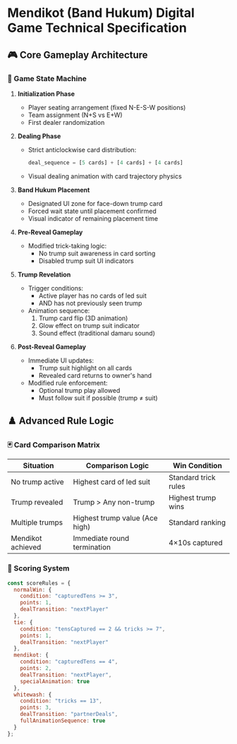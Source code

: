 # Mendikot (Band Hukum) Digital Game Technical Specification

## 🎮 Core Gameplay Architecture

### 🔄 Game State Machine
1. **Initialization Phase**
   - Player seating arrangement (fixed N-E-S-W positions)
   - Team assignment (N+S vs E+W)
   - First dealer randomization

2. **Dealing Phase**
   - Strict anticlockwise card distribution:
     ```python
     deal_sequence = [5 cards] + [4 cards] + [4 cards]
     ```
   - Visual dealing animation with card trajectory physics

3. **Band Hukum Placement**
   - Designated UI zone for face-down trump card
   - Forced wait state until placement confirmed
   - Visual indicator of remaining placement time

4. **Pre-Reveal Gameplay**
   - Modified trick-taking logic:
     - No trump suit awareness in card sorting
     - Disabled trump suit UI indicators

5. **Trump Revelation**
   - Trigger conditions:
     - Active player has no cards of led suit
     - AND has not previously seen trump
   - Animation sequence:
     1. Trump card flip (3D animation)
     2. Glow effect on trump suit indicator
     3. Sound effect (traditional damaru sound)

6. **Post-Reveal Gameplay**
   - Immediate UI updates:
     - Trump suit highlight on all cards
     - Revealed card returns to owner's hand
   - Modified rule enforcement:
     - Optional trump play allowed
     - Must follow suit if possible (trump ≠ suit)

## ♟️ Advanced Rule Logic

### 🃏 Card Comparison Matrix
| Situation          | Comparison Logic                          | Win Condition                     |
|--------------------|-------------------------------------------|-----------------------------------|
| No trump active    | Highest card of led suit                  | Standard trick rules              |
| Trump revealed     | Trump > Any non-trump                     | Highest trump wins                |
| Multiple trumps    | Highest trump value (Ace high)            | Standard ranking                 |
| Mendikot achieved  | Immediate round termination               | 4×10s captured                   |

### 🔢 Scoring System
```javascript
const scoreRules = {
  normalWin: {
    condition: "capturedTens >= 3",
    points: 1,
    dealTransition: "nextPlayer" 
  },
  tie: {
    condition: "tensCaptured == 2 && tricks >= 7",
    points: 1,
    dealTransition: "nextPlayer"
  },
  mendikot: {
    condition: "capturedTens == 4",
    points: 2,
    dealTransition: "nextPlayer",
    specialAnimation: true
  },
  whitewash: {
    condition: "tricks == 13",
    points: 3,
    dealTransition: "partnerDeals",
    fullAnimationSequence: true
  }
};